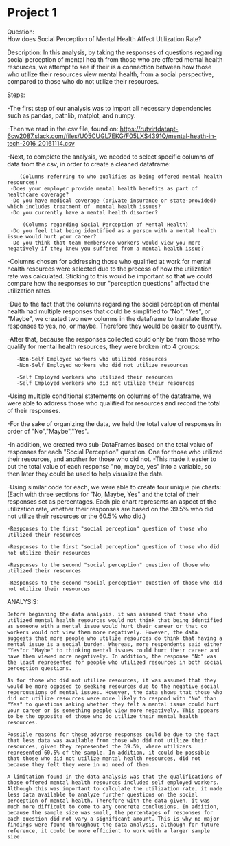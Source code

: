 # Project 1


Question:  
    How does Social Perception of Mental Health Affect Utilization Rate?

Description: 
    In this analysis, by taking the responses of questions regarding social perception of mental health from those who are offered mental health resources, we attempt to see if their is a connection between how those who utilize their resources view mental health, from a social perspective, compared to those who do not utilize their resources.
    

Steps:

-The first step of our analysis was to import all necessary dependencies such as pandas, pathlib, matplot, and numpy.
    
-Then we read in the csv file, found on: https://rutvirtdatapt-6cw2087.slack.com/files/U05CUGL7EKG/F05LXS4391Q/mental-heath-in-tech-2016_20161114.csv 

-Next, to complete the analysis, we needed to select specific columns of data from the csv, in order to create a cleaned dataframe: 

        (Columns referring to who qualifies as being offered mental health resources)
     -Does your employer provide mental health benefits as part of healthcare coverage?
     -Do you have medical coverage (private insurance or state-provided) which includes treatment of  mental health issues?
     -Do you currently have a mental health disorder?
     
         (Columns regarding Social Perception of Mental Health)
     -Do you feel that being identified as a person with a mental health issue would hurt your career?
     -Do you think that team members/co-workers would view you more negatively if they knew you suffered from a mental health issue?

-Columns chosen for addressing those who qualified at work for mental health resources were selected due to the process of how the utilization rate was calculated. Sticking to this would be important so that we could compare how the responses to our "perception questions" affected the utilization rates. 


-Due to the fact that the columns regarding the social perception of mental health had multiple responses that could be simplified to "No", "Yes", or "Maybe", we created two new columns in the dataframe to translate those responses to yes, no, or maybe. Therefore they would be easier to quantify.

-After that, because the responses collected could only be from those who qualify for mental health resources, they were broken into 4 groups:
       
       -Non-Self Employed workers who utilized resources
       -Non-Self Employed workers who did not utilize resources
       
       -Self Employed workers who utilized their resources
       -Self Employed workers who did not utilize their resources

-Using multiple conditional statements on columns of the dataframe, we were able to address those who qualified for resources and record the total of their responses.

-For the sake of organizing the data, we held the total value of responses in order of "No","Maybe","Yes".

-In addition, we created two sub-DataFrames based on the total value of responses for each "Social Perception" question. One for those who utilized their resources, and another for those who did not.
-This made it easier to put the total value of each response "no, maybe, yes" into a variable, so then later they could be used to help visualize the data.

-Using similar code for each, we were able to create four unique pie charts:
(Each with three sections for "No, Maybe, Yes" and the total of their responses set as percentages. Each pie chart represents an aspect of the utilization rate, whether their responses are based on the 39.5% who did not utilize their resources or the 60.5% who did.)

    -Responses to the first "social perception" question of those who utilized their resources
    
    -Responses to the first "social perception" question of those who did not utilize their resources
    
    -Responses to the second "social perception" question of those who utilized their resources
    
    -Responses to the second "social perception" question of those who did not utilize their resources



ANALYSIS:

    Before beginning the data analysis, it was assumed that those who utilized mental health resources would not think that being identified as someone with a mental issue would hurt their career or that co workers would not view them more negatively. However, the data suggests that more people who utilize resources do think that having a mental issue is a social burden. Whereas, more respondents said either "Yes"or "Maybe" to thinking mental issues could hurt their career and have them viewed more negatively. In addition, the response "No" was the least represented for people who utilized resources in both social perception questions. 
    
    As for those who did not utilize resources, it was assumed that they would be more opposed to seeking resources due to the negative social repercussions of mental issues. However, the data shows that those who did not utilize resources were more likely to respond with "No" than "Yes" to questions asking whether they felt a mental issue could hurt your career or is something people view more negatively. This appears to be the opposite of those who do utilize their mental health resources.
    
    Possible reasons for these adverse responses could be due to the fact that less data was available from those who did not utilize their resources, given they represented the 39.5%, where utilizers represented 60.5% of the sample. In addition, it could be possible that those who did not utilize mental health resources, did not because they felt they were in no need of them. 
    
    A limitation found in the data analysis was that the qualifications of those offered mental health resources included self employed workers. Although this was important to calculate the utilization rate, it made less data available to analyze further questions on the social perception of mental health. Therefore with the data given, it was much more difficult to come to any concrete conclusions. In addition, because the sample size was small, the percentages of responses for each question did not vary a significant amount. This is why no major findings were found throughout the data analysis, although for future reference, it could be more efficient to work with a larger sample size.    
        